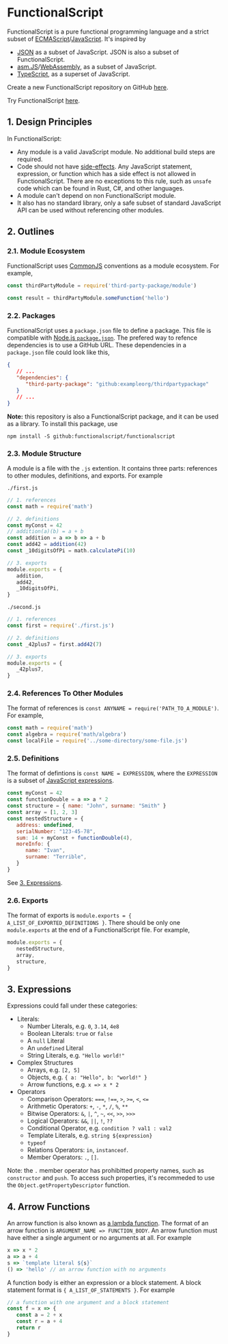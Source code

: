 # FunctionalScript

FunctionalScript is a pure functional programming language and a strict subset of 
[ECMAScript](https://en.wikipedia.org/wiki/ECMAScript)/[JavaScript](https://en.wikipedia.org/wiki/JavaScript). It's inspired by 

- [JSON](https://en.wikipedia.org/wiki/JSON) as a subset of JavaScript. JSON is also a subset of FunctionalScript.
- [asm.JS](https://en.wikipedia.org/wiki/Asm.js)/[WebAssembly](https://en.wikipedia.org/wiki/WebAssembly), as a subset of JavaScript.
- [TypeScript](https://en.wikipedia.org/wiki/TypeScript), as a superset of JavaScript.

Create a new FunctionalScript repository on GitHub [here](https://github.com/functionalscript/template/generate).

Try FunctionalScript [here](https://functionalscript.com/).

## 1. Design Principles

In FunctionalScript:

- Any module is a valid JavaScript module. No additional build steps are required.
- Code should not have [side-effects](https://en.wikipedia.org/wiki/Side_effect_(computer_science)). Any JavaScript statement, expression, or function which has a side effect is not allowed in FunctionalScript. There are no exceptions to this rule, such as `unsafe` code which can be found in Rust, C#, and other languages.
- A module can't depend on non FunctionalScript module. 
- It also has no standard library, only a safe subset of standard JavaScript API can be used without referencing other modules.

## 2. Outlines

### 2.1. Module Ecosystem

FunctionalScript uses [CommonJS](https://en.wikipedia.org/wiki/CommonJS) conventions as a module ecosystem. For example,

```js
const thirdPartyModule = require('third-party-package/module')

const result = thirdPartyModule.someFunction('hello')
```

### 2.2. Packages

FunctionalScript uses a `package.json` file to define a package. This file is compatible with [Node.js `package.json`](https://nodejs.org/en/knowledge/getting-started/npm/what-is-the-file-package-json/). 
The prefered way to refence dependencies is to use a GitHub URL. These dependencies in a `package.json` file could look like this,

```json
{
   // ...
   "dependencies": {
      "third-party-package": "github:exampleorg/thirdpartypackage"
   }
   // ...
}
```

**Note:** this repository is also a FunctionalScript package, and it can be used as a library. To install this package, use

```
npm install -S github:functionalscript/functionalscript
```

### 2.3. Module Structure

A module is a file with the `.js` extention. It contains three parts: references to other modules, definitions, and exports. For example

`./first.js`
```js
// 1. references
const math = require('math')

// 2. definitions
const myConst = 42
// addition(a)(b) = a + b
const addition = a => b => a + b
const add42 = addition(42)
const _10digitsOfPi = math.calculatePi(10)

// 3. exports
module.exports = {
   addition,
   add42,
   _10digitsOfPi,
}
```

`./second.js`
```js
// 1. references
const first = require('./first.js')

// 2. definitions
const _42plus7 = first.add42(7)

// 3. exports
module.exports = {
   _42plus7,
}
```

### 2.4. References To Other Modules

The format of references is `const ANYNAME = require('PATH_TO_A_MODULE')`. For example,

```js
const math = require('math')
const algebra = require('math/algebra')
const localFile = require('../some-directory/some-file.js')
```

### 2.5. Definitions

The format of defintions is `const NAME = EXPRESSION`, where the `EXPRESSION` is a subset of [JavaScript expressions](https://developer.mozilla.org/en-US/docs/Web/JavaScript/Guide/Expressions_and_Operators).

```js
const myConst = 42
const functionDouble = a => a * 2
const structure = { name: "John", surname: "Smith" }
const array = [1, 2, 3]
const nestedStructure = { 
   address: undefined, 
   serialNumber: "123-45-78", 
   sum: 14 + myConst + functionDouble(4),
   moreInfo: { 
      name: "Ivan",
      surname: "Terrible",
   } 
}
```

See [3. Expressions](#3-Expressions).

### 2.6. Exports

The format of exports is `module.exports = { A_LIST_OF_EXPORTED_DEFINITIONS }`. There should be only one `module.exports` at
the end of a FunctionalScript file. For example,

```js
module.exports = {
   nestedStructure,
   array,
   structure,
}
```

## 3. Expressions

Expressions could fall under these categories:

- Literals:
  - Number Literals, e.g. `0`, `3.14`, `4e8`
  - Boolean Literals: `true` or `false`
  - A `null` Literal
  - An `undefined` Literal
  - String Literals, e.g. `"Hello world!"`
- Complex Structures
  - Arrays, e.g. `[2, 5]`
  - Objects, e.g. `{ a: "Hello", b: "world!" }`
  - Arrow functions, e.g. `x => x * 2`
- Operators
  - Comparison Operators: `===`, `!==`, `>`, `>=`, `<`, `<=`
  - Arithmetic Operators: `+`, `-`, `*`, `/`, `%`, `**`
  - Bitwise Operators: `&`, `|`, `^`, `~`, `<<`, `>>`, `>>>`
  - Logical Operators: `&&`, `||`, `!`, `??`
  - Conditional Operator, e.g. `condition ? val1 : val2`
  - Template Literals, e.g. `string ${expression}` 
  - `typeof`
  - Relations Operators: `in`, `instanceof`.
  - Member Operators: `.`, `[]`. 
    
Note: the `.` member operator has prohibitted property names, such as `constructor` and `push`. To access such properties, it's recommeded to use the `Object.getPropertyDescriptor` function.

## 4. Arrow Functions

An arrow function is also known as [a lambda function](https://en.wikipedia.org/wiki/Anonymous_function).
The format of an arrow function is `ARGUMENT_NAME => FUNCTION_BODY`. An arrow function must have either a single argument or no arguments at all. For example

```js
x => x * 2
a => a + 4
s => `template literal ${s}`
() => 'hello' // an arrow function with no arguments
```

A function body is either an expression or a block statement. A block statement format is `{ A_LIST_OF_STATEMENTS }`. For example

```js
// a function with one argument and a block statement
const f = x => {
   const a = 2 + x
   const r = a + 4
   return r
}
```
